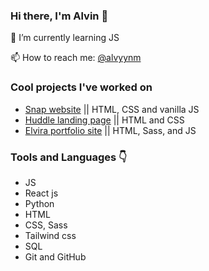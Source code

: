 ### Hi there, I'm Alvin 👋

🌱 I’m currently learning JS

📫 How to reach me: [@alvyynm](https://twitter.com/alvyynm)

### Cool projects I've worked on

- [Snap website](https://alvyynm.github.io/snap-website/) || HTML, CSS and vanilla JS
- [Huddle landing page](https://alvyynm.github.io/huddle-landing-page/) || HTML and CSS
- [Elvira portfolio site](https://whimsical-bunny-f4ba8c.netlify.app) || HTML, Sass, and JS

### Tools and Languages 👇
- JS
- React js
- Python
- HTML
- CSS, Sass
- Tailwind css
- SQL
- Git and GitHub

<!--
**alvyynm/alvyynm** is a ✨ _special_ ✨ repository because its `README.md` (this file) appears on your GitHub profile.

Here are some ideas to get you started:

- 🔭 I’m currently working on ...
- 🌱 I’m currently learning Frontend development
- 👯 I’m looking to collaborate on ...
- 🤔 I’m looking for help with ...
- 💬 Ask me about ...
- 📫 How to reach me: ...
- 😄 Pronouns: ...
- ⚡ Fun fact: ...
-->
